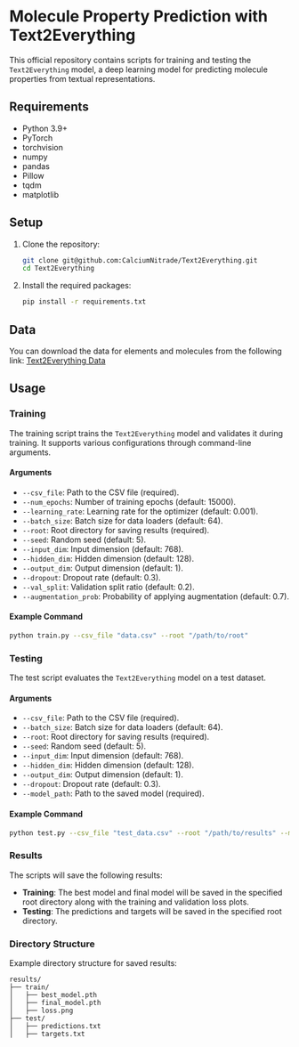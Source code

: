 
# Molecule Property Prediction with Text2Everything

This official repository contains scripts for training and testing the `Text2Everything` model, a deep learning model for predicting molecule properties from textual representations.

## Requirements

- Python 3.9+
- PyTorch
- torchvision
- numpy
- pandas
- Pillow
- tqdm
- matplotlib

## Setup

1. Clone the repository:

    ```bash
    git clone git@github.com:CalciumNitrade/Text2Everything.git
    cd Text2Everything
    ```

2. Install the required packages:

    ```bash
    pip install -r requirements.txt
    ```
## Data

You can download the data for elements and molecules from the following link: [Text2Everything Data](https://tamucs-my.sharepoint.com/:f:/r/personal/hasan_kurban_tamu_edu/Documents/KIL-OneDrive/Can%20Polat/Text2Everything/data?csf=1&web=1&e=WfhepS)

## Usage

### Training

The training script trains the `Text2Everything` model and validates it during training. It supports various configurations through command-line arguments.

#### Arguments

- `--csv_file`: Path to the CSV file (required).
- `--num_epochs`: Number of training epochs (default: 15000).
- `--learning_rate`: Learning rate for the optimizer (default: 0.001).
- `--batch_size`: Batch size for data loaders (default: 64).
- `--root`: Root directory for saving results (required).
- `--seed`: Random seed (default: 5).
- `--input_dim`: Input dimension (default: 768).
- `--hidden_dim`: Hidden dimension (default: 128).
- `--output_dim`: Output dimension (default: 1).
- `--dropout`: Dropout rate (default: 0.3).
- `--val_split`: Validation split ratio (default: 0.2).
- `--augmentation_prob`: Probability of applying augmentation (default: 0.7).

#### Example Command

```bash
python train.py --csv_file "data.csv" --root "/path/to/root"
```

### Testing

The test script evaluates the `Text2Everything` model on a test dataset.

#### Arguments

- `--csv_file`: Path to the CSV file (required).
- `--batch_size`: Batch size for data loaders (default: 64).
- `--root`: Root directory for saving results (required).
- `--seed`: Random seed (default: 5).
- `--input_dim`: Input dimension (default: 768).
- `--hidden_dim`: Hidden dimension (default: 128).
- `--output_dim`: Output dimension (default: 1).
- `--dropout`: Dropout rate (default: 0.3).
- `--model_path`: Path to the saved model (required).

#### Example Command

```bash
python test.py --csv_file "test_data.csv" --root "/path/to/results" --model_path "/path/to/saved_model.pth"
```

### Results

The scripts will save the following results:
- **Training**: The best model and final model will be saved in the specified root directory along with the training and validation loss plots.
- **Testing**: The predictions and targets will be saved in the specified root directory.

### Directory Structure

Example directory structure for saved results:
```
results/
├── train/
│   ├── best_model.pth
│   ├── final_model.pth
│   ├── loss.png
├── test/
│   ├── predictions.txt
│   ├── targets.txt
```
